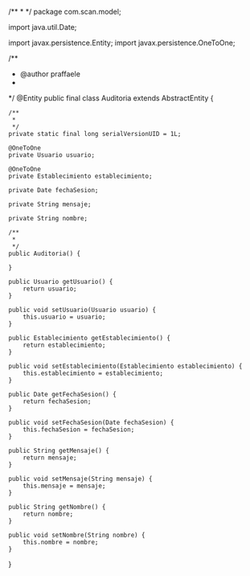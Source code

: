 /**
 * 
 */
package com.scan.model;

import java.util.Date;

import javax.persistence.Entity;
import javax.persistence.OneToOne;

/**
 * @author praffaele
 *
 */
@Entity
public final class Auditoria extends AbstractEntity {

	/**
	 * 
	 */
	private static final long serialVersionUID = 1L;

	@OneToOne
	private Usuario usuario;

	@OneToOne
	private Establecimiento establecimiento;

	private Date fechaSesion;

	private String mensaje;

	private String nombre;

	/**
	 * 
	 */
	public Auditoria() {

	}

	public Usuario getUsuario() {
		return usuario;
	}

	public void setUsuario(Usuario usuario) {
		this.usuario = usuario;
	}

	public Establecimiento getEstablecimiento() {
		return establecimiento;
	}

	public void setEstablecimiento(Establecimiento establecimiento) {
		this.establecimiento = establecimiento;
	}

	public Date getFechaSesion() {
		return fechaSesion;
	}

	public void setFechaSesion(Date fechaSesion) {
		this.fechaSesion = fechaSesion;
	}

	public String getMensaje() {
		return mensaje;
	}

	public void setMensaje(String mensaje) {
		this.mensaje = mensaje;
	}

	public String getNombre() {
		return nombre;
	}

	public void setNombre(String nombre) {
		this.nombre = nombre;
	}

}
